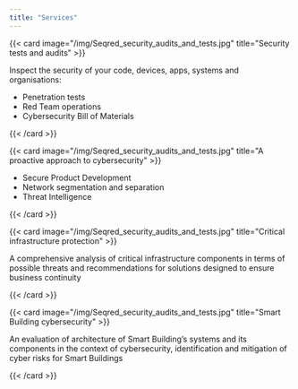 ```yaml
---
title: "Services"
---
```


{{< card image="/img/Seqred_security_audits_and_tests.jpg" title="Security tests and audits" >}}

Inspect the security of your code, devices, apps, systems and organisations:
- Penetration tests
- Red Team operations
- Cybersecurity Bill of Materials 

{{< /card >}}

{{< card image="/img/Seqred_security_audits_and_tests.jpg" title="A proactive approach to cybersecurity" >}}

- Secure Product Development
- Network segmentation and separation
- Threat Intelligence

{{< /card >}}

{{< card image="/img/Seqred_security_audits_and_tests.jpg" title="Critical infrastructure protection" >}}

A comprehensive analysis of critical infrastructure components in terms of possible threats and recommendations for solutions designed to ensure business continuity

{{< /card >}}

{{< card image="/img/Seqred_security_audits_and_tests.jpg" title="Smart Building cybersecurity" >}}

An evaluation of architecture of Smart Building’s systems and its components in the context of cybersecurity, identification and mitigation of cyber risks for Smart Buildings

{{< /card >}}
